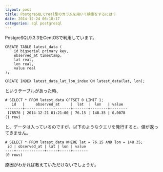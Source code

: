 ```yaml
---
layout: post
title: PostgreSQLでreal型のカラムを用いて検索をするには？
date: 2014-12-24 06:18:17
categories: sql postgresql
---
```

<p>PostgreSQL9.3.3をCentOSで利用しています。</p>

<pre><code>CREATE TABLE latest_data (
    id bigserial primary key,
    observed_at timestamp,
    lat real,
    lon real,
    value real
);

CREATE INDEX latest_data_lat_lon_index ON latest_data(lat, lon);
</code></pre>

<p>というテーブルがあった時、</p>

<pre><code># SELECT * FROM latest_data OFFSET 0 LIMIT 1;
   id   |     observed_at     |  lat  |  lon   | value
--------+---------------------+-------+--------+--------
 178576 | 2014-12-21 01:21:00 | 76.15 | 148.35 | 0.0078
(1 row)
</code></pre>

<p>と、データは入っているのですが、以下のようなクエリを発行すると、値が返ってきません。</p>

<pre><code># SELECT * FROM latest_data WHERE lat = 76.15 AND lon = 148.35;
 id | observed_at | lat | lon | value
----+-------------+-----+-----+-------
(0 rows)
</code></pre>

<p>原因がわかれば教えていただけないでしょうか。</p>
